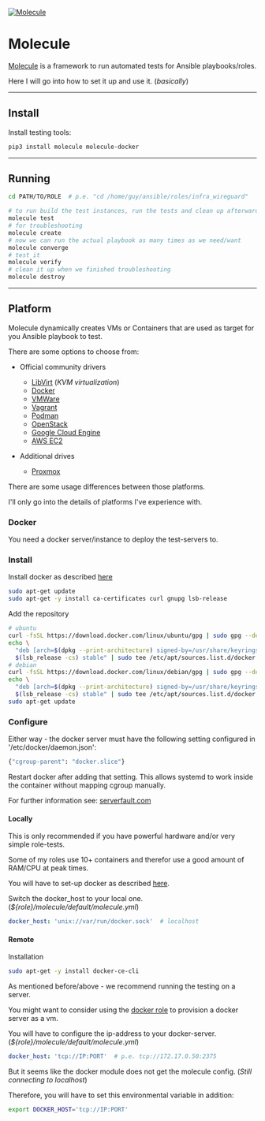 [![Molecule](https://repository-images.githubusercontent.com/46383942/687a7000-5c7e-11e9-8235-51e9db9bfd68)](https://github.com/ansible-community/molecule)

# Molecule

[Molecule](https://molecule.readthedocs.io/en/latest/) is a framework to run automated tests for Ansible playbooks/roles.

Here I will go into how to set it up and use it. (_basically_)

----

## Install

Install testing tools:

```bash
pip3 install molecule molecule-docker
```

----

## Running

```bash
cd PATH/TO/ROLE  # p.e. "cd /home/guy/ansible/roles/infra_wireguard"

# to run build the test instances, run the tests and clean up afterwards
molecule test
# for troubleshooting
molecule create
# now we can run the actual playbook as many times as we need/want
molecule converge
# test it
molecule verify
# clean it up when we finished troubleshooting
molecule destroy
```

----

## Platform

Molecule dynamically creates VMs or Containers that are used as target for you Ansible playbook to test.

There are some options to choose from:

* Official community drivers

  * [LibVirt](https://github.com/ansible-community/molecule-libvirt) (_KVM virtualization_)
  * [Docker](https://github.com/ansible-community/molecule-docker)
  * [VMWare](https://github.com/ansible-community/molecule-vmware)
  * [Vagrant](https://github.com/ansible-community/molecule-vagrant)
  * [Podman](https://github.com/ansible-community/molecule-podman)
  * [OpenStack](https://github.com/ansible-community/molecule-openstack)
  * [Google Cloud Engine](https://github.com/ansible-community/molecule-gce)
  * [AWS EC2](https://github.com/ansible-community/molecule-ec2)

* Additional drives
  * [Proxmox](https://github.com/meffie/molecule-proxmox)


There are some usage differences between those platforms.

I'll only go into the details of platforms I've experience with.

### Docker

You need a docker server/instance to deploy the test-servers to.

### Install
Install docker as described [here](https://docs.docker.com/engine/install/ubuntu/)

```bash
sudo apt-get update
sudo apt-get -y install ca-certificates curl gnupg lsb-release
```
Add the repository
```bash
# ubuntu
curl -fsSL https://download.docker.com/linux/ubuntu/gpg | sudo gpg --dearmor -o /usr/share/keyrings/docker-archive-keyring.gpg
echo \
  "deb [arch=$(dpkg --print-architecture) signed-by=/usr/share/keyrings/docker-archive-keyring.gpg] https://download.docker.com/linux/ubuntu \
  $(lsb_release -cs) stable" | sudo tee /etc/apt/sources.list.d/docker.list > /dev/null
# debian
curl -fsSL https://download.docker.com/linux/debian/gpg | sudo gpg --dearmor -o /usr/share/keyrings/docker-archive-keyring.gpg
echo \
  "deb [arch=$(dpkg --print-architecture) signed-by=/usr/share/keyrings/docker-archive-keyring.gpg] https://download.docker.com/linux/debian \
  $(lsb_release -cs) stable" | sudo tee /etc/apt/sources.list.d/docker.list > /dev/null
sudo apt-get update
```

### Configure

Either way - the docker server must have the following setting configured in '/etc/docker/daemon.json':

```bash
{"cgroup-parent": "docker.slice"}
```

Restart docker after adding that setting. This allows systemd to work inside the container without mapping cgroup manually.

For further information see: [serverfault.com](https://serverfault.com/questions/1053187/systemd-fails-to-run-in-a-docker-container-when-using-cgroupv2-cgroupns-priva)

#### Locally

This is only recommended if you have powerful hardware and/or very simple role-tests.

Some of my roles use 10+ containers and therefor use a good amount of RAM/CPU at peak times.

You will have to set-up docker as described [here](https://docs.docker.com/engine/security/rootless/).

Switch the docker_host to your local one. (_${role}/molecule/default/molecule.yml_)
```yaml
docker_host: 'unix://var/run/docker.sock'  # localhost
```

#### Remote

Installation
```bash
sudo apt-get -y install docker-ce-cli
```

As mentioned before/above - we recommend running the testing on a server.

You might want to consider using the [docker role](https://github.com/ansibleguy/infra_docker_minimal) to provision a docker server as a vm.

You will have to configure the ip-address to your docker-server. (_${role}/molecule/default/molecule.yml_)
```yaml
docker_host: 'tcp://IP:PORT'  # p.e. tcp://172.17.0.50:2375
```

But it seems like the docker module does not get the molecule config. (_Still connecting to localhost_)

Therefore, you will have to set this environmental variable in addition:

```bash
export DOCKER_HOST='tcp://IP:PORT'
```
